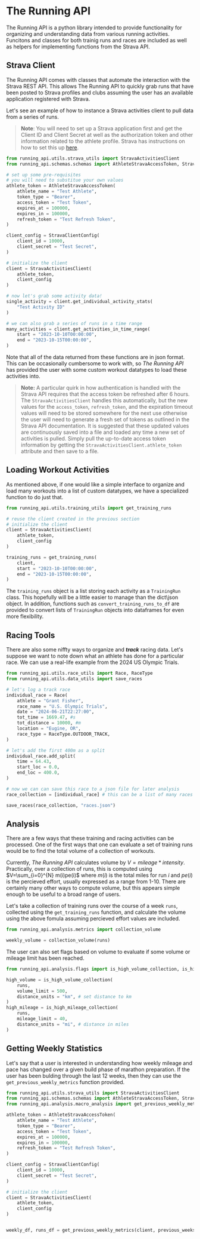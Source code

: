 # The Running API

The Running API is a python library intended to provide functionality for organizing and understanding data from various running activities. Funcitons and classes for both trainig runs and races are included as well as helpers for implementing functions from the Strava API.

## Strava Client
The Running API comes with classes that automate the interaction with the Strava REST API. This allows The Running API to quickly grab runs that have been posted to Strava profiles and clubs assuming the user has an available application registered with Strava.

Let's see an example of how to instance a Strava activities client to pull data from a series of runs.

>**Note**: You will need to set up a Strava application first and get the Client ID and Client Secret at well as the authorization token and other information related to the athlete profile. Strava has instructions on how to set this up [here](https://developers.strava.com/docs/getting-started/).

```python
from running_api.utils.strava_utils import StravaActivitiesClient
from running_api.schemas.schemas import AthleteStravaAccessToken, StravaClientConfig

# set up some pre-requisites
# you will need to substitue your own values
athlete_token = AthleteStravaAccessToken(
    athlete_name = "Test Athlete",
    token_type = "Bearer",
    access_token = "Test Token",
    expires_at = 100000,
    expires_in = 100000,
    refresh_token = "Test Refresh Token",
)

client_config = StravaClientConfig(
    client_id = 10000,
    client_secret = "Test Secret",
)

# initialize the client
client = StravaActivitiesClient(
    athlete_token,
    client_config
)

# now let's grab some activity data!
single_activity = client.get_individual_activity_stats(
    "Test Activity ID"
)

# we can also grab a series of runs in a time range
many_activities = client.get_activities_in_time_range(
    start = "2023-10-10T00:00:00",
    end = "2023-10-15T00:00:00",
)
```

Note that all of the data returned from these functions are in json format. This can be occasionally cumbersome to work with, so *The Running API* has provided the user with some custom workout datatypes to load these activities into.

>**Note:** A particular quirk in how authentication is handled with the Strava API requires that the access token be refreshed after 6 hours. The `StravaActivitiesClient` handles this automatically, but the new values for the `access_token`, `refresh_token`, and the expiration timeout values will need to be stored somewhere for the next use otherwise the user will need to generate a fresh set of tokens as outlined in the Strava API documentation. It is suggested that these updated values are continuously saved into a file and loaded any time a new set of activities is pulled. Simply pull the up-to-date access token information by getting the `StravaActivitiesClient.athlete_token` attribute and then save to a file. 

## Loading Workout Activities
As mentioned above, if one would like a simple interface to organize and load many workouts into a list of custom datatypes, we have a specialized function to do just that.

```python
from running_api.utils.training_utils import get_training_runs

# reuse the client created in the previous section
# initialize the client
client = StravaActivitiesClient(
    athlete_token,
    client_config
)

training_runs = get_training_runs(
    client, 
    start = "2023-10-10T00:00:00",
    end = "2023-10-15T00:00:00",
)
```

The `training_runs` object is a list storing each activity as a `TrainingRun` class. This hopefully will be a little easier to manage than the dict\json object. In addition, functions such as `convert_training_runs_to_df` are provided to convert lists of `TrainingRun` objects into dataframes for even more flexibility.

## Racing Tools
There are also some niffty ways to organize and ***track*** racing data. Let's suppose we want to note down what an athlete has done for a particular race. We can use a real-life example from the 2024 US Olympic Trials.

```python
from running_api.utils.race_utils import Race, RaceType
from running_api.utils.data_utils import save_races

# let's log a track race
individual_race = Race(
    athlete = "Grant Fisher",
    race_name = "U.S. Olympic Trials",
    date = "2024-06-21T22:27:00",
    tot_time = 1669.47, #s
    tot_distance = 10000, #m
    location = "Eugine, OR",
    race_type = RaceType.OUTDOOR_TRACK,
)

# let's add the first 400m as a split
individual_race.add_split(
    time = 64.43,
    start_loc = 0.0,
    end_loc = 400.0,
)

# now we can can save this race to a json file for later analysis
race_collection = [individual_race] # this can be a list of many races

save_races(race_collection, "races.json")

```

## Analysis
There are a few ways that these training and racing activities can be processed. One of the first ways that one can evaluate a set of training runs would be to find the total volume of a collection of workouts.

Currently, *The Running API* calculates volume by $V = mileage*intensity$. Practically, over a collection of runs, this is computed using $V=\sum_{i=0}^{N} m(i)pe(i)$ where $m(i)$ is the total miles for run $i$ and $pe(i)$ is the percieved effort, usually expressed as a range from 1-10. There are certainly many other ways to compute volume, but this appears simple enough to be useful to a broad range of users.

Let's take a collection of training runs over the course of a week `runs`, collected using the `get_training_runs` function, and calculate the volume using the above fomula assuming percieved effort values are included.

```python
from running_api.analysis.metrics import collection_volume

weekly_volume = collection_volume(runs)
```

The user can also set flags based on volume to evaluate if some volume or mileage limit has been reached.

```python
from running_api.analysis.flags import is_high_volume_collection, is_high_mileage_collection

high_volume = is_high_volume_collection(
    runs, 
    volume_limit = 500, 
    distance_units = "km", # set distance to km
)
high_mileage = is_high_mileage_collection(
    runs, 
    mileage_limit = 40, 
    distance_units = "mi", # distance in miles
)
```

## Getting Weekly Statistics
Let's say that a user is interested in understanding how weekly mileage and pace has changed over a given build phase of marathon preparation. If the user has been bulding through the last 12 weeks, then they can use the `get_previous_weekly_metrics` function provided.

```python
from running_api.utils.strava_utils import StravaActivitiesClient
from running_api.schemas.schemas import AthleteStravaAccessToken, StravaClientConfig
from running_api.analysis.macro_analysis import get_previous_weekly_metrics

athlete_token = AthleteStravaAccessToken(
    athlete_name = "Test Athlete",
    token_type = "Bearer",
    access_token = "Test Token",
    expires_at = 100000,
    expires_in = 100000,
    refresh_token = "Test Refresh Token",
)

client_config = StravaClientConfig(
    client_id = 10000,
    client_secret = "Test Secret",
)

# initialize the client
client = StravaActivitiesClient(
    athlete_token,
    client_config
)


weekly_df, runs_df = get_previous_weekly_metrics(client, previous_weeks = 12)
```
